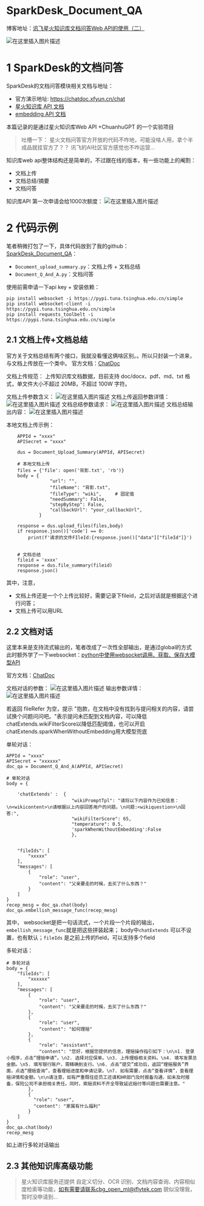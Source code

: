 # SparkDesk_Document_QA

博客地址：[讯飞星火知识库文档问答Web API的使用（二）](https://blog.csdn.net/sinat_26917383/article/details/134599259)

![在这里插入图片描述]((https://github.com/mattzheng/SparkDesk_Document_QA/blob/main/sparkdesk.png))

# 1 SparkDesk的文档问答
SparkDesk的文档问答模块相关文档与地址：
- 官方演示地址: https://chatdoc.xfyun.cn/chat
- [星火知识库 API 文档](https://www.xfyun.cn/doc/spark/ChatDoc-API.html#%E4%B8%80%E3%80%81%E6%9C%8D%E5%8A%A1%E4%BB%8B%E7%BB%8D)
- [embedding API 文档](https://www.xfyun.cn/doc/spark/Embedding_new_api.html#_1-%E6%9C%8D%E5%8A%A1%E6%8F%8F%E8%BF%B0)

本篇记录的是通过星火知识库Web API +ChuanhuGPT 的一个实验项目

> 吐槽一下：
星火文档问答官方开放的代码不咋地，可能没啥人用，拿个半成品就挂官方了？？ 讯飞的AI社区官方感觉也不咋运营...

知识库web api整体结构还是简单的，不过跟在线的版本，有一些功能上的阉割：
- 文档上传
- 文档总结/摘要
- 文档问答



知识库API 第一次申请会给1000次额度：
![在这里插入图片描述](https://img-blog.csdnimg.cn/fbf1b051b1c94f7ab205e9da1989c280.png)
# 2 代码示例



笔者稍微打包了一下，具体代码放到了我的github：[SparkDesk_Document_QA](https://github.com/mattzheng/SparkDesk_Document_QA)：
- `Document_upload_summary.py`：文档上传 + 文档总结
- `Document_Q_And_A.py`：文档问答

使用前需申请一下api key + 安装依赖：
```
pip install websocket -i https://pypi.tuna.tsinghua.edu.cn/simple
pip install websocket-client -i https://pypi.tuna.tsinghua.edu.cn/simple
pip install requests_toolbelt -i https://pypi.tuna.tsinghua.edu.cn/simple

```


## 2.1 文档上传+文档总结

官方关于文档总结有两个接口，我就没看懂这俩啥区别。。所以只封装一个进来，与文档上传放在一个类中。
官方文档：[ChatDoc](https://www.xfyun.cn/doc/spark/ChatDoc-API.html#%E4%B8%89%E3%80%81%E6%8E%A5%E5%8F%A3%E5%88%97%E8%A1%A8) 

文档上传规范：
上传知识库文档数据，目前支持 doc/docx、pdf、md、txt 格式，单文件大小不超过 20MB，不超过 100W 字符。

文档上传参数含义：
![在这里插入图片描述](https://img-blog.csdnimg.cn/0d39c6bc36e14c8eabb13ad99f45d491.png)
文档上传返回参数详情：
![在这里插入图片描述](https://img-blog.csdnimg.cn/26d4b17fff284faba2140428de3d299a.png)
文档总结参数请求：
![在这里插入图片描述](https://img-blog.csdnimg.cn/8417791fa08c4089acd89f5385f96b49.png)
文档总结输出内容：
![在这里插入图片描述](https://img-blog.csdnimg.cn/ba096948dfb64e9cac64044cf2002c44.png)



本地文档上传示例：

```
    APPId = "xxxx"
    APISecret = "xxxx"
    
    dus = Document_Upload_Summary(APPId, APISecret)
    
    # 本地文档上传
    files = {'file': open('背影.txt', 'rb')}
    body = {
                "url": "",
                "fileName": "背影.txt",
                "fileType": "wiki",     # 固定值
                "needSummary": False,
                "stepByStep": False,
                "callbackUrl": "your_callbackUrl",
            }
    
    response = dus.upload_files(files,body)
    if response.json()['code'] == 0:
        print(f'请求的文件FIleId:{response.json()["data"]["fileId"]}')
    
    
    # 文档总结
    fileid = 'xxxx'
    response = dus.file_summary(fileid)
    response.json()
```
其中，注意，
- 文档上传还是一个个上传比较好，需要记录下fileid，之后对话就是根据这个进行问答；
- 文档上传可以用URL



## 2.2 文档对话
这里本来是支持流式输出的，笔者改成了一次性全部输出，是通过global的方式
此时额外学了一下websocket：[python中使用websocket调用、获取、保存大模型API](https://blog.csdn.net/sinat_26917383/article/details/134124585)

官方文档：[ChatDoc](https://www.xfyun.cn/doc/spark/ChatDoc-API.html#%E4%B8%89%E3%80%81%E6%8E%A5%E5%8F%A3%E5%88%97%E8%A1%A8) 

文档对话的参数：
![在这里插入图片描述](https://img-blog.csdnimg.cn/89f72c4f3a3c46788dc8f6ab5b54d0b1.png)
输出参数详情：
![在这里插入图片描述](https://img-blog.csdnimg.cn/834a0c54ffcf43adafb315a44f1662d6.png)

若返回 fileRefer 为空，提示 "抱款，在文档中没有找到与提问相关的内容，请尝试换个问题问问吧。"表示提问未匹配到文档内容，可以降低chatExtends.wikiFilterScore以降低匹配阈值，也可以开启chatExtends.sparkWhenWithoutEmbedding用大模型兜底



单轮对话：
```
APPId = "xxxx"
APISecret = "xxxxxx"
doc_qa = Document_Q_And_A(APPId, APISecret)

# 单轮对话
body = {
    
    'chatExtends' :  {
                        "wikiPromptTpl": "请将以下内容作为已知信息：\n<wikicontent>\n请根据以上内容回答用户的问题。\n问题:<wikiquestion>\n回答:",
                        "wikiFilterScore": 65,
                        "temperature": 0.5,
                        'sparkWhenWithoutEmbedding':False
                        },
    
    
    "fileIds": [
        "xxxxx"
    ],
    "messages": [
        {
            "role": "user",
            "content": "父亲要走的时候，去买了什么东西？"
        }
    ]
}
recep_mesg = doc_qa.chat(body)
doc_qa.embellish_message_func(recep_mesg)
```
其中，
websocket是把一句话流式，一个片段一个片段的输出，`embellish_message_func`就是把这些拼装起来；
body中`chatExtends` 可以不设置，也有默认；`fileIds` 是之前上传的field，可以支持多个field




多轮对话：
```
# 多轮对话
body = {
    "fileIds": [
        "xxxxxx"
    ],
    "messages": [
        {
            "role": "user",
            "content": "父亲要走的时候，去买了什么东西？"
        },
        {
            "role": "user",
            "content": "如何理赔"
        },
        {
            "role": "assistant",
            "content": "您好，根据您提供的信息，理赔操作指引如下：\n\n1. 登录小程序，点击“理赔申请”。\n2. 选择对应保单。\n3. 上传理赔相关资料。\n4. 填写发票总金额。\n5. 填写银行账户，需精确到支行。\n6. 点击“提交”成功后，返回“理赔服务”界面，点选“理赔查询”，查看理赔进度和申请记录。\n7. 如有需要，点击“查看详情”，查看理赔详情和金额。\n\n请注意，如有严重既往症员工还请和HR部门及时报备沟通，如未及时报备，保险公司不承担相关责任。同时，索赔资料不齐全导致延迟赔付等问题也需要注意。"
        },
        {
          "role": "user",
          "content": "家属有什么福利"
        }
    ]
}
doc_qa.chat(body)
recep_mesg
```
如上进行多轮对话输出



## 2.3 其他知识库高级功能
> 星火知识库服务还提供 自定义切分、OCR 识别、文档内容查询、内容相似度检索等功能，如有需要请联系cbg_open_ml@iflytek.com
貌似没理我，暂时没申请到...

